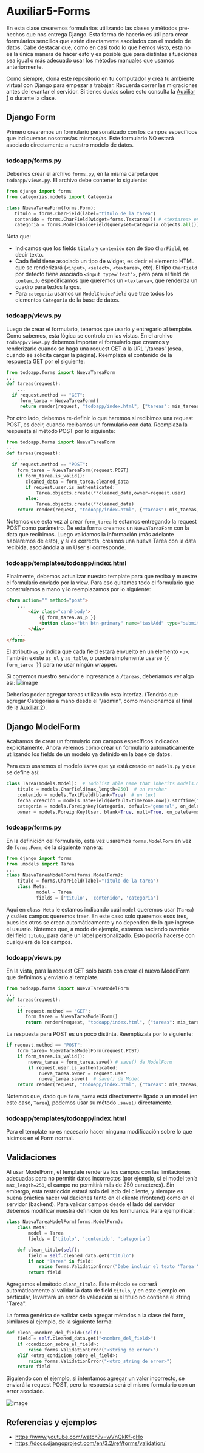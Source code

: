 # Auxiliar5-Forms

En esta clase crearemos formularios utilizando las clases y métodos pre-hechos que nos entrega Django. Esta forma de hacerlo es útil para crear formularios sencillos que estén directamente asociados con el modelo de datos. Cabe destacar que, como en casi todo lo que hemos visto, esta no es la única manera de hacer esto y es posible que para distintas situaciones sea igual o más adecuado usar los métodos manuales que usamos anteriormente.

Como siempre, clona este repositorio en tu computador y crea tu ambiente virtual con Django para empezar a trabajar. Recuerda correr las migraciones antes de levantar el servidor. Si tienes dudas sobre esto consulta la [Auxiliar 1](https://github.com/Aux-Ing-1/Auxiliar1-GIT) o durante la clase.

## Django Form
Primero crearemos un formulario personalizado con los campos específicos que indiquemos nosotros/as mismos/as. Este formulario NO estará asociado directamente a nuestro modelo de datos.
### todoapp/forms.py
Debemos crear el archivo `forms.py`, en la misma carpeta que `todoapp/views.py`. El archivo debe contener lo siguiente:
```python
from django import forms
from categorias.models import Categoria

class NuevaTareaForm(forms.Form):
   titulo = forms.CharField(label="titulo de la tarea")
   contenido = forms.CharField(widget=forms.Textarea()) # <textarea> en vez de <input>
   categoria = forms.ModelChoiceField(queryset=Categoria.objects.all())
```
Nota que:
- Indicamos que los fields `titulo` y `contenido` son de tipo `CharField`, es decir texto.
- Cada field tiene asociado un tipo de widget, es decir el elemento HTML que se renderizará (`<input>`, `<select>`, `<textarea>`, etc). El tipo `CharField` por defecto tiene asociado `<input type='text'>`, pero para el field de `contenido` especificamos que queremos un `<textarea>`, que renderiza un cuadro para textos largos.
- Para `categoria` usamos un `ModelChoiceField` que trae todos los elementos `Categoria` de la base de datos.

### todoapp/views.py
Luego de crear el formulario, tenemos que usarlo y entregarlo al template. Como sabemos, esta lógica se controla en las vistas.
En el archivo `todoapp/views.py` debemos importar el formulario que creamos y renderizarlo cuando se haga una request GET a la URL '/tareas' (osea, cuando se solicita cargar la página). Reemplaza el contenido de la respuesta GET por el siguiente:
```python
from todoapp.forms import NuevaTareaForm
...
def tareas(request):
	...
  if request.method == "GET":
     form_tarea = NuevaTareaForm()
     return render(request, "todoapp/index.html", {"tareas": mis_tareas, "form_tarea": form_tarea})
```

Por otro lado, debemos re-definir lo que haremos si recibimos una request POST, es decir, cuando recibamos un formulario con data.
Reemplaza la respuesta al método POST por lo siguiente:
```python
from todoapp.forms import NuevaTareaForm
...
def tareas(request):
	...
  if request.method == "POST":
    form_tarea = NuevaTareaForm(request.POST)
    if form_tarea.is_valid():
       cleaned_data = form_tarea.cleaned_data
       if request.user.is_authenticated:
           Tarea.objects.create(**cleaned_data,owner=request.user)
       else:
           Tarea.objects.create(**cleaned_data)
    return render(request, "todoapp/index.html", {"tareas": mis_tareas, "form_tarea": form_tarea})
```
Notemos que esta vez al crear `form_tarea` le estamos entregando la request POST como parámetro. De esta forma creamos un `NuevaTareaForm` con la data que recibimos. Luego validamos la información (más adelante hablaremos de esto), y si es correcta, creamos una nueva Tarea con la data recibida, asociándola a un User si corresponde.

### todoapp/templates/todoapp/index.html
Finalmente, debemos actualizar nuestro template para que reciba y muestre el formulario enviado por la view. Para eso quitamos todo el formulario que construíamos a mano y lo reemplazamos por lo siguiente:
```html
<form action="" method="post">
    ...
        <div class="card-body">
            {{ form_tarea.as_p }}
            <button class="btn btn-primary" name="taskAdd" type="submit">Agregar tarea</button>
        </div>
    ...
</form>
```
El atributo `as_p` indica que cada field estará envuelto en un elemento `<p>`. También existe `as_ul` y `as_table`, o puede simplemente usarse `{{ form_tarea }}` para no usar ningún wrapper.

Si corremos nuestro servidor e ingresamos a `/tareas`, deberíamos ver algo así:
![image](https://user-images.githubusercontent.com/22943973/137008214-ab4a8d5e-1234-47bc-9815-178ba91d8bed.png)

Deberías poder agregar tareas utilizando esta interfaz. (Tendrás que agregar Categorias a mano desde el "/admin", como mencionamos al final de la [Auxiliar 2](https://github.com/Aux-Ing-1/Auxiliar2-Django#extra-acceder-al-admin-de-django)).

## Django ModelForm

Acabamos de crear un formulario con campos específicos indicados explícitamente. Ahora veremos cómo crear un formulario automáticamente utilizando los fields de un modelo ya definido en la base de datos.

Para esto usaremos el modelo `Tarea` que ya está creado en `models.py` y que se define así:
```python
class Tarea(models.Model):  # Todolist able name that inherits models.Model
    titulo = models.CharField(max_length=250)  # un varchar
    contenido = models.TextField(blank=True)  # un text
    fecha_creación = models.DateField(default=timezone.now().strftime("%Y-%m-%d"))  # un date
    categoria = models.ForeignKey(Categoria, default="general", on_delete=models.CASCADE)  # la llave foránea
    owner = models.ForeignKey(User, blank=True, null=True, on_delete=models.CASCADE)
```

### todoapp/forms.py
En la definición del formulario, esta vez usaremos `forms.ModelForm` en vez de `forms.Form`, de la siguiente manera:
```python
from django import forms
from .models import Tarea
...
class NuevaTareaModelForm(forms.ModelForm):
	titulo = forms.CharField(label="Título de la tarea")
	class Meta:
	       model = Tarea
	       fields = ['titulo', 'contenido', 'categoria']
```
Aquí en `class Meta` le estamos indicando cuál `model` queremos usar (`Tarea`) y cuáles campos queremos traer. En este caso solo queremos esos tres, pues los otros se crean automáticamente y no dependen de lo que ingrese el usuario.
Notemos que, a modo de ejemplo, estamos haciendo override del field `titulo`, para darle un label personalizado. Esto podría hacerse con cualquiera de los campos.

### todoapp/views.py
En la vista, para la request GET solo basta con crear el nuevo ModelForm que definimos y enviarlo al template.
```python
from todoapp.forms import NuevaTareaModelForm
...
def tareas(request):
	...
	if request.method == "GET":
	   form_tarea = NuevaTareaModelForm()
	   return render(request, "todoapp/index.html", {"tareas": mis_tareas, "form_tarea":form_tarea})
```

La respuesta para POST es un poco distinta. Reemplázala por lo siguiente:
```python
if request.method == "POST":
	form_tarea= NuevaTareaModelForm(request.POST)
	if form_tarea.is_valid():
		nueva_tarea = form_tarea.save() # save() de ModelForm
		if request.user.is_authenticated:
			nueva_tarea.owner = request.user
			nueva_tarea.save()  # save() de Model
	return render(request, "todoapp/index.html", {"tareas": mis_tareas, "form_tarea": form_tarea})
```
Notemos que, dado que `form_tarea` está directamente ligado a un model (en este caso, `Tarea`), podemos usar su método `.save()` directamente.

### todoapp/templates/todoapp/index.html
Para el template no es necesario hacer ninguna modificación sobre lo que hicimos en el Form normal.

## Validaciones
Al usar ModelForm, el template renderiza los campos con las limitaciones adecuadas para no permitir datos incorrectos (por ejemplo, si el model tenía `max_length=250`, el campo no permitirá más de 250 caracteres). Sin embargo, esta restricción estará solo del lado del cliente, y siempre es buena práctica hacer validaciones tanto en el cliente (frontend) como en el servidor (backend). Para validar campos desde el lado del servidor debemos modificar nuestra definición de los formularios. Para ejemplificar:
```python
class NuevaTareaModelForm(forms.ModelForm):
    class Meta:
        model = Tarea
        fields = ['titulo', 'contenido', 'categoria']

    def clean_titulo(self):	
        field = self.cleaned_data.get("titulo")
        if not "Tarea" in field:
            raise forms.ValidationError("Debe incluir el texto 'Tarea'")
        return field
```
Agregamos el método `clean_titulo`. Este método se correrá automáticamente al validar la data de field `titulo`, y en este ejemplo en particular, levantará un error de validación si el título no contiene el string "Tarea".

La forma genérica de validar sería agregar métodos a la clase del form, similares al ejemplo, de la siguiente forma:
```python
def clean_<nombre_del_field>(self):	
	field = self.cleaned_data.get("<nombre_del_field>")
	if <condicion_sobre_el_field>:
	    raise forms.ValidationError("<string de error>")
	elif <otra_condicion_sobre_el_field>:
	    raise forms.ValidationError("<otro_string de error>")
	return field
```
Siguiendo con el ejemplo, si intentamos agregar un valor incorrecto, se enviará la request POST, pero la respuesta será el mismo formulario con un error asociado.

![image](https://user-images.githubusercontent.com/22943973/137013211-5da6e051-c0e4-45b5-abc2-613e2dea2eae.png)

<!-- WIP
## Estilos CSS en el form
Como quizás habrás notado, al usar este método el formulario generado no tiene ningún estilo, y no es posible aplicarle directamente los estilos de Boostrap, como los que tenía anteriormente
![image](https://user-images.githubusercontent.com/22943973/137032474-e315f592-2300-4ac0-a0ff-23f4a3a18114.png)
-->

## Referencias y ejemplos
- https://www.youtube.com/watch?v=wVnQkKf-gHo
- https://docs.djangoproject.com/en/3.2/ref/forms/validation/

